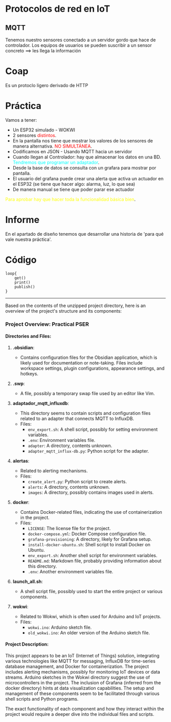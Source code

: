 # Protocolos de red en IoT
## MQTT
Tenemos nuestro sensores conectado a un servidor gordo que hace de controlador. Los equipos de usuarios se pueden suscribir a un sensor concreto ==>  les llega la información

# Coap
Es un protoclo ligero derivado de HTTP

# Práctica
Vamos a tener:
- Un ESP32 simulado - WOKWI
- 2 sensores <span style="color: red;">distintos</span>.
- En la pantalla nos tiene que mostrar los valores de los sensores de manera alternativa. <span style="color: red;">NO SIMULTÁNEA</span>.
- Codificamos en JSON - Usando MQTT hacia un servidor
- Cuando llegan al Controlador: hay que almacenar los datos en una BD. <span style="color: aqua;">Tendremos que programar un adaptador</span>.
- Desde la base de datos se consulta con un grafara para mostrar por pantalla.
- El usuario del grafana puede crear una alerta que activa un actuador en el ESP32 (se tiene que hacer algo: alarma, luz, lo que sea)
- De manera manual se tiene que poder parar ese actuador

<span style="color: yellow;">Para aprobar hay que hacer toda la funcionalidad básica bien</span>.

# Informe
En el apartado de diseño tenemos que desarrollar una historia de 'para qué vale nuestra práctica'.

# Código 
```
loop{
    get()
    print()
    publish()
}
```

---

Based on the contents of the unzipped project directory, here is an overview of the project's structure and its components:

### Project Overview: Practical PSER

#### Directories and Files:

1. **.obsidian**:
   - Contains configuration files for the Obsidian application, which is likely used for documentation or note-taking. Files include workspace settings, plugin configurations, appearance settings, and hotkeys.

2. **.swp**:
   - A file, possibly a temporary swap file used by an editor like Vim.

3. **adaptador_mqtt_influxdb**:
   - This directory seems to contain scripts and configuration files related to an adapter that connects MQTT to InfluxDB.
   - Files:
     - `env_export.sh`: A shell script, possibly for setting environment variables.
     - `.env`: Environment variables file.
     - `adapter`: A directory, contents unknown.
     - `adapter_mqtt_influx-db.py`: Python script for the adapter.

4. **alertas**:
   - Related to alerting mechanisms.
   - Files:
     - `create_alert.py`: Python script to create alerts.
     - `alerts`: A directory, contents unknown.
     - `images`: A directory, possibly contains images used in alerts.

5. **docker**:
   - Contains Docker-related files, indicating the use of containerization in the project.
   - Files:
     - `LICENSE`: The license file for the project.
     - `docker-compose.yml`: Docker Compose configuration file.
     - `grafana-provisioning`: A directory, likely for Grafana setup.
     - `install-docker-ubuntu.sh`: Shell script to install Docker on Ubuntu.
     - `env_export.sh`: Another shell script for environment variables.
     - `README.md`: Markdown file, probably providing information about this directory.
     - `.env`: Another environment variables file.

6. **launch_all.sh**:
   - A shell script file, possibly used to start the entire project or various components.

7. **wokwi**:
   - Related to Wokwi, which is often used for Arduino and IoT projects.
   - Files:
     - `wokwi.ino`: Arduino sketch file.
     - `old_wokwi.ino`: An older version of the Arduino sketch file.

#### Project Description:

This project appears to be an IoT (Internet of Things) solution, integrating various technologies like MQTT for messaging, InfluxDB for time-series database management, and Docker for containerization. The project includes alerting mechanisms, possibly for monitoring IoT devices or data streams. Arduino sketches in the Wokwi directory suggest the use of microcontrollers in the project. The inclusion of Grafana (inferred from the docker directory) hints at data visualization capabilities. The setup and management of these components seem to be facilitated through various shell scripts and Python programs. 

The exact functionality of each component and how they interact within the project would require a deeper dive into the individual files and scripts.
